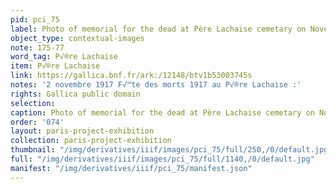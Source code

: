 ```yaml
---
pid: pci_75
label: Photo of memorial for the dead at Père Lachaise cemetary on November 2, 1917
object_type: contextual-images
note: 175-77
word_tag: P√®re Lachaise
item: P√®re Lachaise
link: https://gallica.bnf.fr/ark:/12148/btv1b53003745s
notes: '2 novembre 1917 F√™te des morts 1917 au P√®re Lachaise :'
rights: Gallica public domain
selection: 
caption: Photo of memorial for the dead at Père Lachaise cemetary on November 2, 1917
order: '074'
layout: paris-project-exhibition
collection: paris-project-exhibition
thumbnail: "/img/derivatives/iiif/images/pci_75/full/250,/0/default.jpg"
full: "/img/derivatives/iiif/images/pci_75/full/1140,/0/default.jpg"
manifest: "/img/derivatives/iiif/pci_75/manifest.json"
---
```

